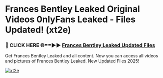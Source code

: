 # Frances Bentley Leaked Original Videos 0nlyFans Leaked - Files Updated! (xt2e)

<h3>🔴 CLICK HERE 🌐==►► <a href="https://tinyurl.com/x26r9saj" rel="nofollow">Frances Bentley Leaked Updated Files</a></h3>

Get Frances Bentley Leaked and all content. Now you can access all videos and pictures of Frances Bentley Leaked. New Updated Files 2025!

[![xt2e](https://i.imgur.com/LkgZPqh.gif)](https://tinyurl.com/x26r9saj)
